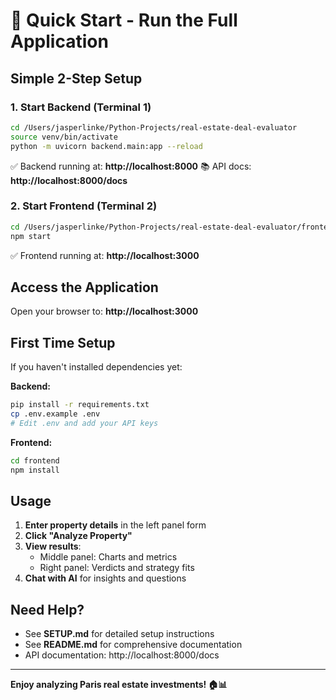 # 🚀 Quick Start - Run the Full Application

## Simple 2-Step Setup

### 1. Start Backend (Terminal 1)

```bash
cd /Users/jasperlinke/Python-Projects/real-estate-deal-evaluator
source venv/bin/activate
python -m uvicorn backend.main:app --reload
```

✅ Backend running at: **http://localhost:8000**
📚 API docs: **http://localhost:8000/docs**

### 2. Start Frontend (Terminal 2)

```bash
cd /Users/jasperlinke/Python-Projects/real-estate-deal-evaluator/frontend
npm start
```

✅ Frontend running at: **http://localhost:3000**

## Access the Application

Open your browser to: **http://localhost:3000**

## First Time Setup

If you haven't installed dependencies yet:

**Backend:**
```bash
pip install -r requirements.txt
cp .env.example .env
# Edit .env and add your API keys
```

**Frontend:**
```bash
cd frontend
npm install
```

## Usage

1. **Enter property details** in the left panel form
2. **Click "Analyze Property"**
3. **View results**: 
   - Middle panel: Charts and metrics
   - Right panel: Verdicts and strategy fits
4. **Chat with AI** for insights and questions

## Need Help?

- See **SETUP.md** for detailed setup instructions
- See **README.md** for comprehensive documentation
- API documentation: http://localhost:8000/docs

---

**Enjoy analyzing Paris real estate investments! 🏠📊**
